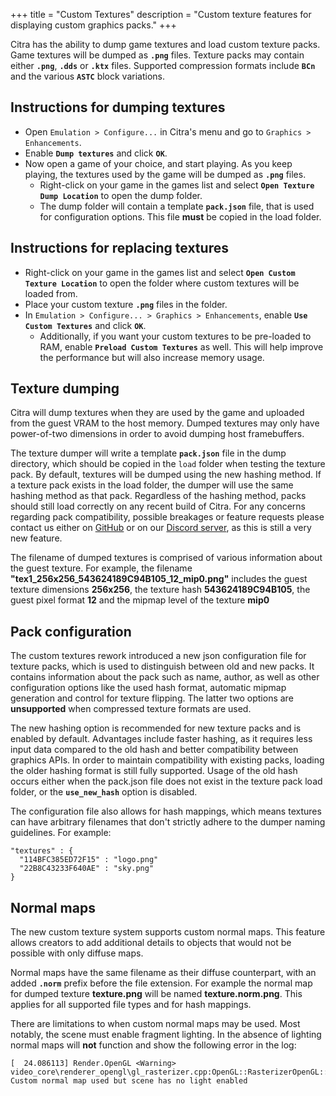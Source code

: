 +++
title = "Custom Textures"
description = "Custom texture features for displaying custom graphics packs."
+++

Citra has the ability to dump game textures and load custom texture packs. Game textures will be dumped as **`.png`** files. Texture packs may contain either **`.png`**, **`.dds`** or **`.ktx`** files. Supported compression formats include **`BCn`** and the various **`ASTC`** block variations.

## Instructions for dumping textures

* Open `Emulation > Configure...` in Citra's menu and go to `Graphics > Enhancements`.
* Enable **`Dump textures`** and click **`OK`**.
* Now open a game of your choice, and start playing. As you keep playing, the textures used by the game will be dumped as **`.png`** files.
  - Right-click on your game in the games list and select **`Open Texture Dump Location`** to open the dump folder.
  - The dump folder will contain a template **`pack.json`** file, that is used for configuration options. This file **must** be copied in the load folder.

## Instructions for replacing textures

* Right-click on your game in the games list and select **`Open Custom Texture Location`** to open the folder where custom textures will be loaded from.
* Place your custom texture **`.png`** files in the folder.
* In `Emulation > Configure... > Graphics > Enhancements`, enable **`Use Custom Textures`** and click **`OK`**.
  - Additionally, if you want your custom textures to be pre-loaded to RAM, enable **`Preload Custom Textures`** as well. This will help improve the performance but will also increase memory usage.

## Texture dumping

Citra will dump textures when they are used by the game and uploaded from the guest VRAM to the host memory. Dumped textures may only have power-of-two dimensions in order to avoid dumping host framebuffers.

The texture dumper will write a template **`pack.json`** file in the dump directory, which should be copied in the `load` folder when testing the texture pack. By default, textures will be dumped using the new hashing method. If a texture pack exists in the load folder, the dumper will use the same hashing method as that pack. Regardless of the hashing method, packs should still load correctly on any recent build of Citra. For any concerns regarding pack compatibility, possible breakages or feature requests please contact us either on [GitHub](https://github.com/citra-emu/citra/issues/) or on our [Discord server](https://citra-emu.org/discord/), as this is still a very new feature.

The filename of dumped textures is comprised of various information about the guest texture. For example, the filename **"tex1_256x256_543624189C94B105_12_mip0.png"** includes the guest texture dimensions **256x256**, the texture hash **543624189C94B105**, the guest pixel format **12** and the mipmap level of the texture **mip0**

## Pack configuration

The custom textures rework introduced a new json configuration file for texture packs, which is used to distinguish between old and new packs. It contains information about the pack such as name, author, as well as other configuration options like the used hash format, automatic mipmap generation and control for texture flipping. The latter two options are **unsupported** when compressed texture formats are used.

The new hashing option is recommended for new texture packs and is enabled by default. Advantages include faster hashing, as it requires less input data compared to the old hash and better compatibility between graphics APIs. In order to maintain compatibility with existing packs, loading the older hashing format is still fully supported. Usage of the old hash occurs either when the pack.json file does not exist in the texture pack load folder, or the **`use_new_hash`** option is disabled.

The configuration file also allows for hash mappings, which means textures can have arbitrary filenames that don't strictly adhere to the dumper naming guidelines. For example:

```
"textures" : {
  "114BFC385ED72F15" : "logo.png"
  "22B8C43233F640AE" : "sky.png"
}
```

## Normal maps

The new custom texture system supports custom normal maps. This feature allows creators to add additional details to objects that would not be possible with only diffuse maps.

Normal maps have the same filename as their diffuse counterpart, with an added **`.norm`** prefix before the file extension. For example the normal map for dumped texture **texture.png** will be named **texture.norm.png**. This applies for all supported file types and for hash mappings.

There are limitations to when custom normal maps may be used. Most notably, the scene must enable fragment lighting. In the absence of lighting normal maps will **not** function and show the following error in the log:

```
[  24.086113] Render.OpenGL <Warning> video_core\renderer_opengl\gl_rasterizer.cpp:OpenGL::RasterizerOpenGL::BindMaterial:598: Custom normal map used but scene has no light enabled
```